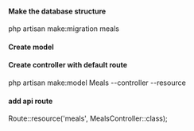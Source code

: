 
#### Make the database structure
php artisan make:migration meals

#### Create model 
#### Create controller with default route
php artisan make:model Meals --controller --resource

#### add api route
Route::resource('meals', MealsController::class);
